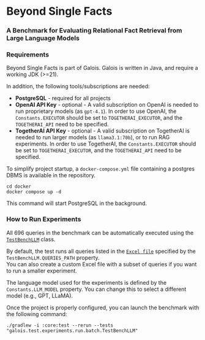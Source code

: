 # Beyond Single Facts
### A Benchmark for Evaluating Relational Fact Retrieval from Large Language Models


### Requirements
Beyond Single Facts is part of Galois.
Galois is written in Java, and require a working JDK (>=21).

In addition, the following tools/subscriptions are needed:
- **PostgreSQL** - required for all projects
- **OpenAI API Key** - optional - A valid subscription on OpenAI is needed to run proprietary models (as `gpt-4.1`). In order to use OpenAI, the `Constants.EXECUTOR` should be set to `TOGETHERAI_EXECUTOR`, and the `TOGETHERAI_API` need to be specified.
- **TogetherAI API Key** - optional - A valid subscription on TogetherAI is needed to run larger models (as `llama3.1:70b`), or to run RAG experiments. In order to use TogetherAI, the `Constants.EXECUTOR` should be set to `TOGETHERAI_EXECUTOR`, and the `TOGETHERAI_API` need to be specified.

To simplify project startup, a `docker-compose.yml` file containing a postgres DBMS is available in the repository.

```shell
cd docker
docker compose up -d
```

This command will start PostgreSQL in the background. 

### How to Run Experiments

All 696 queries in the benchmark can be automatically executed using the [`TestBenchLLM`](core/src/test/java/galois/test/experiments/run/batch/TestBenchLLM.java) class.

By default, the test runs all queries listed in the [`Excel file`](core/src/test/resources/llm-bench/dataset-soccer.xlsx) specified by the `TestBenchLLM.QUERIES_PATH` property.  
You can also create a custom Excel file with a subset of queries if you want to run a smaller experiment.

The language model used for the experiments is defined by the `Constants.LLM_MODEL` property. You can change this to select a different model (e.g., GPT, LLaMA).

Once the project is properly configured, you can launch the benchmark with the following command:

`./gradlew -i :core:test --rerun --tests "galois.test.experiments.run.batch.TestBenchLLM"`
